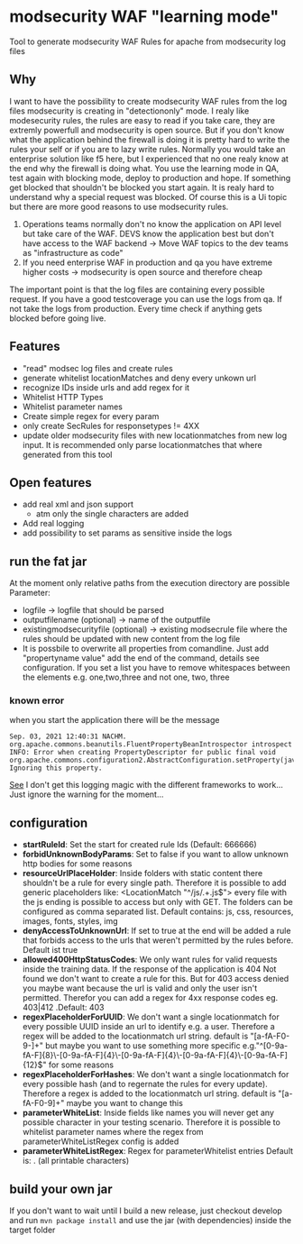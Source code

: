 # modsecurity WAF "learning mode"
Tool to generate modsecurity WAF Rules for apache from modsecurity log files

## Why

I want to have the possibility to create modsecurity WAF rules from the log files modsecurity is creating in "detectiononly" mode. I realy like modesecurity rules, the rules are easy to read if you take care, they are extremly powerfull and modsecurity is open source. But if you don't know what the application behind the firewall is doing it is pretty hard to write the rules your self or if you are to lazy write rules. Normally you would take an enterprise solution like f5 here, but I experienced that no one realy know at the end why the firewall is doing what. You use the learning mode in QA, test again with blocking mode, deploy to production and hope. If something get blocked that shouldn't be blocked you start again. It is realy hard to understand why a special request was blocked. Of course this is a Ui topic but there are more good reasons to use modsecurity rules.

1. Operations teams normally don't no know the application on API level but take care of the WAF. DEVS know the application best but don't have access to the WAF backend -> Move WAF topics to the dev teams as "infrastructure as code" 
2. If you need enterprise WAF in production and qa you have extreme higher costs -> modsecurity is open source and therefore cheap 

The important point is that the log files are containing every possible request. If you have a good testcoverage you can use the logs from qa. If not take the logs from production. Every time check if anything gets blocked before going live.


## Features

- "read" modsec log files and create rules
- generate whitelist locationMatches and deny every unkown url
- recognize IDs inside urls and add regex for it
- Whitelist HTTP Types
- Whitelist parameter names
- Create simple regex for every param
- only create SecRules for responsetypes != 4XX
- update older modsecurity files with new locationmatches from new log input. It is recommended only parse locationmatches that where generated from this tool


## Open features

- add real xml and json support
	- atm only the single characters are added
- Add real logging
- add possibility to set params as sensitive inside the logs
 

## run the fat jar

 At the moment only relative paths from the execution directory are possible
Parameter:
- logfile -> logfile that should be parsed
- outputfilename (optional) -> name of the outputfile 
- existingmodsecurityfile (optional)  -> existing modsecrule file where the rules should be updated with new content from the log file
- It is possbile to overwrite all properties from comandline. Just add "propertyname value" add the end of the command, details see configuration. If you set a list you have to remove whitespaces between the elements e.g. one,two,three and not one, two, three

### known error
when you start the application there will be the message 

```
Sep. 03, 2021 12:40:31 NACHM. org.apache.commons.beanutils.FluentPropertyBeanIntrospector introspect
INFO: Error when creating PropertyDescriptor for public final void org.apache.commons.configuration2.AbstractConfiguration.setProperty(java.lang.String,java.lang.Object)! Ignoring this property.
 ```
[See](https://issues.apache.org/jira/browse/BEANUTILS-477) I don't get this logging magic with the different frameworks to work... Just ignore the warning for the moment... 


## configuration

-   **startRuleId**: Set the start for created rule Ids (Default: 666666)
- **forbidUnknownBodyParams**: Set to false if you want to allow unknown http bodies for some reasons
- **resourceUrlPlaceHolder**: Inside folders with static content there shouldn't be a rule for every single path. Therefore it is possible to add generic placeholders like: <LocationMatch "^/js/.+\.js$"> every file with the js ending is possible to access but only with GET. The folders can be configured as comma separated list. Default contains: js, css, resources, images, fonts, styles, img
- **denyAccessToUnknownUrl**: If set to true at the end will be added a rule that forbids access to the urls that weren't permitted by the rules before. Default ist true
- **allowed400HttpStatusCodes**: We only want rules for valid requests inside the training data. If the response of the application is 404 Not found we don't want to create a rule for this. But for 403 access denied you maybe want because the url is valid and only the user isn't permitted. Therefor you can add a regex for 4xx response codes eg. 403|412 .Default: 403 
- **regexPlaceholderForUUID**: We don't want a single locationmatch for every possible UUID inside an url to identify e.g. a user. Therefore a regex will be added to the locationmatch url string. default is "[a-fA-F0-9\-]+" but maybe you  want to use something more specific e.g."^[0-9a-fA-F]{8}\\-[0-9a-fA-F]{4}\\-[0-9a-fA-F]{4}\\-[0-9a-fA-F]{4}\\-[0-9a-fA-F]{12}$" for some reasons
- **regexPlaceholderForHashes**: We don't want a single locationmatch for every possible hash (and to regernate the rules for every update). Therefore a regex is added to the locationmatch url string. default is  "[a-fA-F0-9]+" maybe you want to change this
- **parameterWhiteList**: Inside fields like names you will never get any possible character in your testing scenario. Therefore it is possible to whitelist parameter names where the regex from parameterWhiteListRegex config is added
- **parameterWhiteListRegex**: Regex for parameterWhitelist entries Default is: . (all printable characters)

## build your own jar
If you don't want to wait until I build a new release, just checkout develop  and run 
	``mvn package install`` 
and use the jar (with dependencies) inside the target folder

